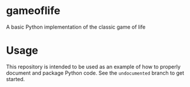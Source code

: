 # gameoflife
A basic Python implementation of the classic game of life

# Usage
This repository is intended to be used as an example of how to properly document and package Python code. See the `undocumented` branch to get started.
